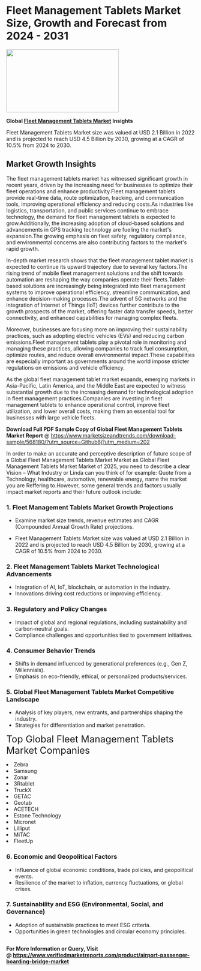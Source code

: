 <H1>Fleet Management Tablets Market Size, Growth and Forecast from 2024 - 2031</H1><img class="aligncenter size-medium wp-image-584254" src="https://thirdeyenews.in/wp-content/uploads/2024/09/Global-Market-Research-300x168.jpeg" alt="" width="300" height="168" /><p><strong>Global&nbsp;<a href="https://www.marketsizeandtrends.com/download-sample/568180/?utm_source=Github8j?utm_medium=202">Fleet Management Tablets Market</a> Insights</strong></p><p>Fleet Management Tablets Market size was valued at USD 2.1 Billion in 2022 and is projected to reach USD 4.5 Billion by 2030, growing at a CAGR of 10.5% from 2024 to 2030.</p><p><h2>Market Growth Insights</h2> <p>The fleet management tablets market has witnessed significant growth in recent years, driven by the increasing need for businesses to optimize their fleet operations and enhance productivity.Fleet management tablets provide real-time data, route optimization, tracking, and communication tools, improving operational efficiency and reducing costs.As industries like logistics, transportation, and public services continue to embrace technology, the demand for fleet management tablets is expected to grow.Additionally, the increasing adoption of cloud-based solutions and advancements in GPS tracking technology are fueling the market's expansion.The growing emphasis on fleet safety, regulatory compliance, and environmental concerns are also contributing factors to the market's rapid growth.</p> <p>In-depth market research shows that the fleet management tablet market is expected to continue its upward trajectory due to several key factors.The rising trend of mobile fleet management solutions and the shift towards automation are reshaping the way companies operate their fleets.Tablet-based solutions are increasingly being integrated into fleet management systems to improve operational efficiency, streamline communication, and enhance decision-making processes.The advent of 5G networks and the integration of Internet of Things (IoT) devices further contribute to the growth prospects of the market, offering faster data transfer speeds, better connectivity, and enhanced capabilities for managing complex fleets.</p> <p>Moreover, businesses are focusing more on improving their sustainability practices, such as adopting electric vehicles (EVs) and reducing carbon emissions.Fleet management tablets play a pivotal role in monitoring and managing these practices, allowing companies to track fuel consumption, optimize routes, and reduce overall environmental impact.These capabilities are especially important as governments around the world impose stricter regulations on emissions and vehicle efficiency.</p> <p>As the global fleet management tablet market expands, emerging markets in Asia-Pacific, Latin America, and the Middle East are expected to witness substantial growth due to the increasing demand for technological adoption in fleet management practices.Companies are investing in fleet management tablets to enhance operational control, improve fleet utilization, and lower overall costs, making them an essential tool for businesses with large vehicle fleets.</p> <p><span class=""><strong>Download Full PDF Sample Copy of Global Fleet Management Tablets Market Report</strong> @ <a href="https://www.marketsizeandtrends.com/download-sample/568180/?utm_source=Github8j?utm_medium=202" target="_blank">https://www.marketsizeandtrends.com/download-sample/568180/?utm_source=Github8j?utm_medium=202</a></span></p><p>In order to make an accurate and perceptive description of future scope of a Global&nbsp;Fleet Management Tablets Market Market as Global&nbsp;Fleet Management Tablets Market Market of 2025, you need to describe a clear Vision &ndash; What Industry or Linda can you think of for example: Quote from a Technology, healthcare, automotive, renewable energy, name the market you are Reffering to.However, some general trends and factors usually impact market reports and their future outlook include:</p><h3>1.&nbsp;<strong>Fleet Management Tablets Market Growth Projections</strong></h3><ul><li>Examine market size trends, revenue estimates and CAGR (Compounded Annual Growth Rate) projections.</li><li><p>Fleet Management Tablets Market size was valued at USD 2.1 Billion in 2022 and is projected to reach USD 4.5 Billion by 2030, growing at a CAGR of 10.5% from 2024 to 2030.</p></li></ul><h3>2.&nbsp;<strong>Fleet Management Tablets Market Technological Advancements</strong></h3><ul><li>Integration of AI, IoT, blockchain, or automation in the industry.</li><li>Innovations driving cost reductions or improving efficiency.</li></ul><h3>3.&nbsp;<strong>Regulatory and Policy Changes</strong></h3><ul><li>Impact of global and regional regulations, including sustainability and carbon-neutral goals.</li><li>Compliance challenges and opportunities tied to government initiatives.</li></ul><h3>4.&nbsp;<strong>Consumer Behavior Trends</strong></h3><ul><li>Shifts in demand influenced by generational preferences (e.g., Gen Z, Millennials).</li><li>Emphasis on eco-friendly, ethical, or personalized products/services.</li></ul><h3>5.&nbsp;<strong>Global Fleet Management Tablets Market Competitive Landscape</strong></h3><ul><li>Analysis of key players, new entrants, and partnerships shaping the industry.</li><li>Strategies for differentiation and market penetration.</li></ul><p data-pm-slice="1 1 []"><span style="color: inherit; font-family: inherit; font-size: 25px;">Top Global Fleet Management Tablets Market Companies</span></p><div class="" data-test-id=""><p><li>Zebra</li><li> Samsung</li><li> Zonar</li><li> 3Rtablet</li><li> TruckX</li><li> GETAC</li><li> Geotab</li><li> ACETECH</li><li> Estone Technology</li><li> Micronet</li><li> Lilliput</li><li> MiTAC</li><li> FleetUp</li></p></div><h3>6.&nbsp;<strong>Economic and Geopolitical Factors</strong></h3><ul><li>Influence of global economic conditions, trade policies, and geopolitical events.</li><li>Resilience of the market to inflation, currency fluctuations, or global crises.</li></ul><h3>7.&nbsp;<strong>Sustainability and ESG (Environmental, Social, and Governance)</strong></h3><ul><li>Adoption of sustainable practices to meet ESG criteria.</li><li>Opportunities in green technologies and circular economy principles.</li></ul><h2><strong style="font-size: 14px;">For More Information or Query, Visit @&nbsp;</strong><a style="background-color: #ffffff; font-size: 14px;" href="https://www.marketsizeandtrends.com/report/fleet-management-tablets-market/" target="_blank">https://www.verifiedmarketreports.com/product/airport-passenger-boarding-bridge-market</a></h2>